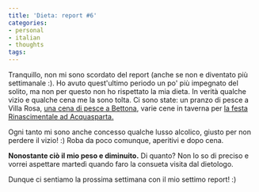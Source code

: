 ```yaml
---
title: 'Dieta: report #6'
categories:
- personal
- italian
- thoughts
tags:
---
```

Tranquillo, non mi sono scordato del report (anche se non e diventato più
settimanale :). Ho avuto quest'ultimo periodo un po' più impegnato del solito,
ma non per questo non ho rispettato la mia dieta. In verità qualche vizio e
qualche cena me la sono tolta. Ci sono state: un pranzo di pesce a Villa Rosa,
[una cena di pesce a Bettona]({{site.url}}/2009/07/03/cosa-ci-aspettiamo-dallinformatica/),
varie cene in taverna per [la festa Rinascimentale ad Acquasparta.](http://www.ilrinascimentoadacquasparta.it/)

Ogni tanto mi sono anche concesso qualche lusso alcolico, giusto per non
perdere il vizio! :) Roba da poco comunque, aperitivi e dopo cena.

**Nonostante ciò il mio peso e diminuito.**
Di quanto? Non lo so di preciso e vorrei aspettare martedì quando faro la consueta visita dal dietologo.

Dunque ci sentiamo la prossima settimana con il mio settimo report! :)
